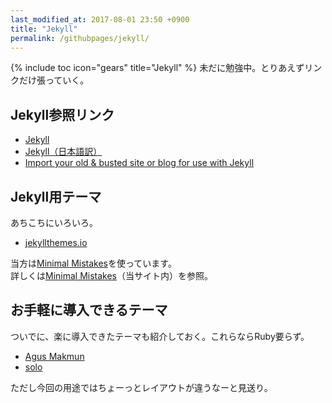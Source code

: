 ```yaml
---
last_modified_at: 2017-08-01 23:50 +0900
title: "Jekyll"
permalink: /githubpages/jekyll/
---
```

{% include toc icon="gears" title="Jekyll" %} 未だに勉強中。とりあえずリンクだけ張っていく。

## Jekyll参照リンク
- [Jekyll](http://jekyllrb.com/)   
- [Jekyll（日本語訳）](http://jekyllrb-ja.github.io/)   
- [Import your old & busted site or blog for use with Jekyll](http://import.jekyllrb.com/)

## Jekyll用テーマ
あちこちにいろいろ。   
- [jekyllthemes.io](https://jekyllthemes.io/)  

当方は[Minimal Mistakes](https://mmistakes.github.io/minimal-mistakes/)を使っています。   
詳しくは[Minimal Mistakes](/docs/minimal-mistakes/)（当サイト内）を参照。


## お手軽に導入できるテーマ
ついでに、楽に導入できたテーマも紹介しておく。これらならRuby要らず。

- [Agus Makmun](https://agusmakmun.github.io/)
- [solo](https://chibicode.github.io/solo/)    

ただし今回の用途ではちょーっとレイアウトが違うなーと見送り。
